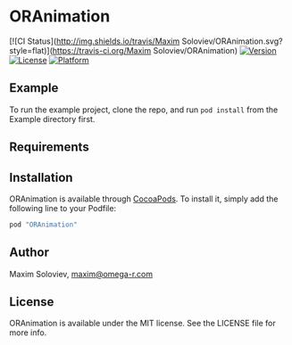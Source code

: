 # ORAnimation

[![CI Status](http://img.shields.io/travis/Maxim Soloviev/ORAnimation.svg?style=flat)](https://travis-ci.org/Maxim Soloviev/ORAnimation)
[![Version](https://img.shields.io/cocoapods/v/ORAnimation.svg?style=flat)](http://cocoapods.org/pods/ORAnimation)
[![License](https://img.shields.io/cocoapods/l/ORAnimation.svg?style=flat)](http://cocoapods.org/pods/ORAnimation)
[![Platform](https://img.shields.io/cocoapods/p/ORAnimation.svg?style=flat)](http://cocoapods.org/pods/ORAnimation)

## Example

To run the example project, clone the repo, and run `pod install` from the Example directory first.

## Requirements

## Installation

ORAnimation is available through [CocoaPods](http://cocoapods.org). To install
it, simply add the following line to your Podfile:

```ruby
pod "ORAnimation"
```

## Author

Maxim Soloviev, maxim@omega-r.com

## License

ORAnimation is available under the MIT license. See the LICENSE file for more info.
